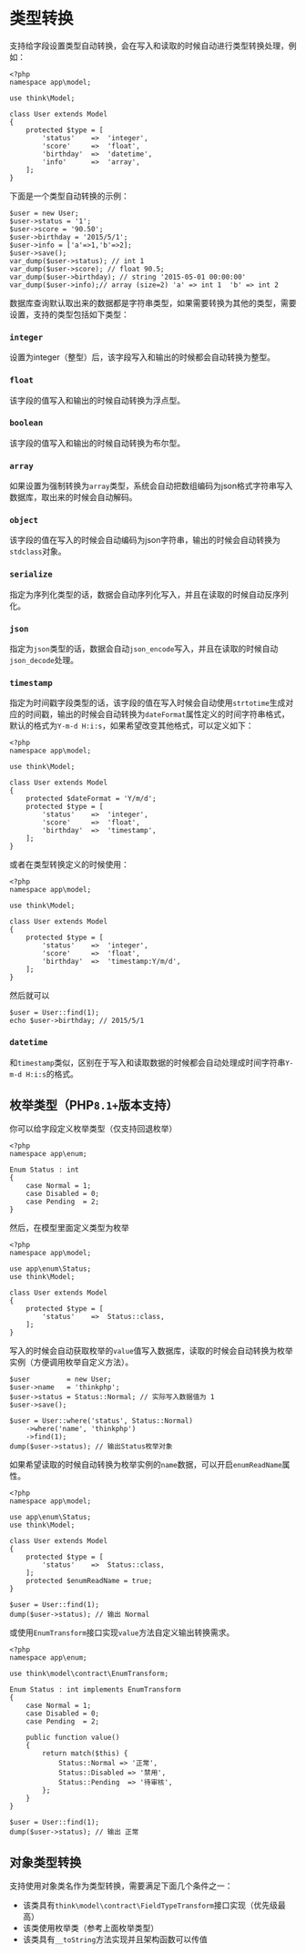 # 类型转换

支持给字段设置类型自动转换，会在写入和读取的时候自动进行类型转换处理，例如：

```
<?php
namespace app\model;

use think\Model;

class User extends Model 
{
    protected $type = [
        'status'    =>  'integer',
        'score'     =>  'float',
        'birthday'  =>  'datetime',
        'info'      =>  'array',
    ];
}
```

下面是一个类型自动转换的示例：

```
$user = new User;
$user->status = '1';
$user->score = '90.50';
$user->birthday = '2015/5/1';
$user->info = ['a'=>1,'b'=>2];
$user->save();
var_dump($user->status); // int 1
var_dump($user->score); // float 90.5;
var_dump($user->birthday); // string '2015-05-01 00:00:00'
var_dump($user->info);// array (size=2) 'a' => int 1  'b' => int 2
```

数据库查询默认取出来的数据都是字符串类型，如果需要转换为其他的类型，需要设置，支持的类型包括如下类型：

### `integer`

设置为integer（整型）后，该字段写入和输出的时候都会自动转换为整型。

### `float`

该字段的值写入和输出的时候自动转换为浮点型。

### `boolean`

该字段的值写入和输出的时候自动转换为布尔型。

### `array`

如果设置为强制转换为`array`类型，系统会自动把数组编码为json格式字符串写入数据库，取出来的时候会自动解码。

### `object`

该字段的值在写入的时候会自动编码为json字符串，输出的时候会自动转换为`stdclass`对象。

### `serialize`

指定为序列化类型的话，数据会自动序列化写入，并且在读取的时候自动反序列化。

### `json`

指定为`json`类型的话，数据会自动`json_encode`写入，并且在读取的时候自动`json_decode`处理。

### `timestamp`

指定为时间戳字段类型的话，该字段的值在写入时候会自动使用`strtotime`生成对应的时间戳，输出的时候会自动转换为`dateFormat`属性定义的时间字符串格式，默认的格式为`Y-m-d H:i:s`，如果希望改变其他格式，可以定义如下：

```
<?php
namespace app\model;

use think\Model;

class User extends Model 
{
    protected $dateFormat = 'Y/m/d';
    protected $type = [
        'status'    =>  'integer',
        'score'     =>  'float',
        'birthday'  =>  'timestamp',
    ];
}
```

或者在类型转换定义的时候使用：

```
<?php
namespace app\model;

use think\Model;

class User extends Model 
{
    protected $type = [
        'status'    =>  'integer',
        'score'     =>  'float',
        'birthday'  =>  'timestamp:Y/m/d',
    ];
}
```

然后就可以

```
$user = User::find(1);
echo $user->birthday; // 2015/5/1
```

### `datetime`

和`timestamp`类似，区别在于写入和读取数据的时候都会自动处理成时间字符串`Y-m-d H:i:s`的格式。

## 枚举类型（PHP`8.1+`版本支持）

你可以给字段定义枚举类型（仅支持回退枚举）

```
<?php
namespace app\enum;

Enum Status : int
{
	case Normal = 1;
	case Disabled = 0;
	case Pending  = 2;
}
```

然后，在模型里面定义类型为枚举

```
<?php
namespace app\model;

use app\enum\Status;
use think\Model;

class User extends Model 
{
    protected $type = [
        'status'    =>  Status::class,
    ];
}
```

写入的时候会自动获取枚举的`value`值写入数据库，读取的时候会自动转换为枚举实例（方便调用枚举自定义方法）。

```
$user         = new User;
$user->name   = 'thinkphp';
$user->status = Status::Normal; // 实际写入数据值为 1
$user->save();

$user = User::where('status', Status::Normal)
    ->where('name', 'thinkphp')
    ->find(1);
dump($user->status); // 输出Status枚举对象
```

如果希望读取的时候自动转换为枚举实例的`name`数据，可以开启`enumReadName`属性。

```
<?php
namespace app\model;

use app\enum\Status;
use think\Model;

class User extends Model 
{
    protected $type = [
        'status'    =>  Status::class,
    ];
    protected $enumReadName = true;
}
```

```
$user = User::find(1);
dump($user->status); // 输出 Normal
```

或使用`EnumTransform`接口实现`value`方法自定义输出转换需求。

```
<?php
namespace app\enum;

use think\model\contract\EnumTransform;

Enum Status : int implements EnumTransform
{
	case Normal = 1;
	case Disabled = 0;
	case Pending  = 2;

	public function value()
	{
		return match($this) {
			Status::Normal => '正常',
			Status::Disabled => '禁用',
			Status::Pending  => '待审核',
		};
	}
}
```

```
$user = User::find(1);
dump($user->status); // 输出 正常
```

## 对象类型转换

支持使用对象类名作为类型转换，需要满足下面几个条件之一：

- 该类具有`think\model\contract\FieldTypeTransform`接口实现（优先级最高）
- 该类使用枚举类（参考上面枚举类型）
- 该类具有`__toString`方法实现并且架构函数可以传值